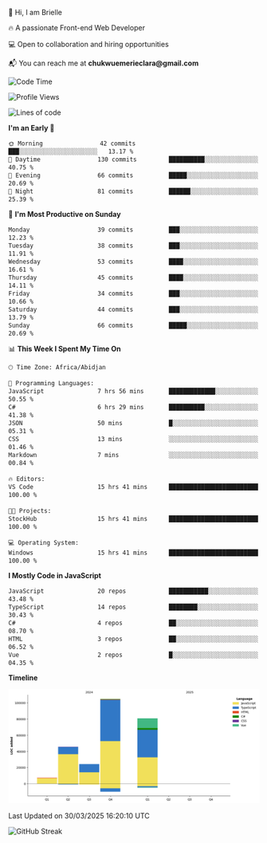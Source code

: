 <div align="left">
  <p>👋 Hi, I am Brielle</p>
  <p>🔥 A passionate Front-end Web Developer</p>
  <p>💻 Open to collaboration and hiring opportunities</p>
  <p>📬 You can reach me at <strong>chukwuemerieclara@gmail.com</strong></p>
</div>


 
 <!--START_SECTION:waka-->
![Code Time](http://img.shields.io/badge/Code%20Time-559%20hrs%2015%20mins-blue)

![Profile Views](http://img.shields.io/badge/Profile%20Views-0-blue)

![Lines of code](https://img.shields.io/badge/From%20Hello%20World%20I%27ve%20Written-262.6%20thousand%20lines%20of%20code-blue)

**I'm an Early 🐤** 

```text
🌞 Morning                42 commits          ███░░░░░░░░░░░░░░░░░░░░░░   13.17 % 
🌆 Daytime                130 commits         ██████████░░░░░░░░░░░░░░░   40.75 % 
🌃 Evening                66 commits          █████░░░░░░░░░░░░░░░░░░░░   20.69 % 
🌙 Night                  81 commits          ██████░░░░░░░░░░░░░░░░░░░   25.39 % 
```
📅 **I'm Most Productive on Sunday** 

```text
Monday                   39 commits          ███░░░░░░░░░░░░░░░░░░░░░░   12.23 % 
Tuesday                  38 commits          ███░░░░░░░░░░░░░░░░░░░░░░   11.91 % 
Wednesday                53 commits          ████░░░░░░░░░░░░░░░░░░░░░   16.61 % 
Thursday                 45 commits          ████░░░░░░░░░░░░░░░░░░░░░   14.11 % 
Friday                   34 commits          ███░░░░░░░░░░░░░░░░░░░░░░   10.66 % 
Saturday                 44 commits          ███░░░░░░░░░░░░░░░░░░░░░░   13.79 % 
Sunday                   66 commits          █████░░░░░░░░░░░░░░░░░░░░   20.69 % 
```


📊 **This Week I Spent My Time On** 

```text
🕑︎ Time Zone: Africa/Abidjan

💬 Programming Languages: 
JavaScript               7 hrs 56 mins       █████████████░░░░░░░░░░░░   50.55 % 
C#                       6 hrs 29 mins       ██████████░░░░░░░░░░░░░░░   41.38 % 
JSON                     50 mins             █░░░░░░░░░░░░░░░░░░░░░░░░   05.31 % 
CSS                      13 mins             ░░░░░░░░░░░░░░░░░░░░░░░░░   01.46 % 
Markdown                 7 mins              ░░░░░░░░░░░░░░░░░░░░░░░░░   00.84 % 

🔥 Editors: 
VS Code                  15 hrs 41 mins      █████████████████████████   100.00 % 

🐱‍💻 Projects: 
StockHub                 15 hrs 41 mins      █████████████████████████   100.00 % 

💻 Operating System: 
Windows                  15 hrs 41 mins      █████████████████████████   100.00 % 
```

**I Mostly Code in JavaScript** 

```text
JavaScript               20 repos            ███████████░░░░░░░░░░░░░░   43.48 % 
TypeScript               14 repos            ████████░░░░░░░░░░░░░░░░░   30.43 % 
C#                       4 repos             ██░░░░░░░░░░░░░░░░░░░░░░░   08.70 % 
HTML                     3 repos             ██░░░░░░░░░░░░░░░░░░░░░░░   06.52 % 
Vue                      2 repos             █░░░░░░░░░░░░░░░░░░░░░░░░   04.35 % 
```



**Timeline**

![Lines of Code chart](https://raw.githubusercontent.com/Brielle28/Brielle28/main/assets/bar_graph.png)


 Last Updated on 30/03/2025 16:20:10 UTC
<!--END_SECTION:waka-->

![GitHub Streak](https://github-readme-streak-stats.herokuapp.com/?user=Brielle28)



